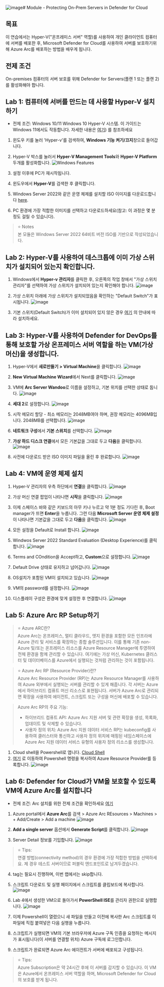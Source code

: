 ![image](https://github.com/user-attachments/assets/dcef90fe-bf12-4fbf-8ab2-6772f1095d2a)# Module - Protecting On-Prem Servers in Defender for Cloud 

## 목표
이 연습에서는 Hyper-V("온프레미스 서버" 역할)를 사용하여 개인 클라이언트 컴퓨터에 서버를 배포한 후, Microsoft Defender for Cloud를 사용하여 서버를 보호하기위해 Azure Arc를 배포하는 방법을 배우게 됩니다.

## 전제 조건
On-premises 컴퓨터의 서버 보호를 위해 Defender for Servers(플랜 1 또는 플랜 2)를 활성화해야 합니다.

## Lab 1: 컴퓨터에 서버를 만드는 데 사용할 Hyper-V 설치하기

* 전제 조건: Windows 10/11
Windows 10 Hyper-V 시스템. 이 가이드는 Windows 11에서도 작동합니다. 자세한 내용은 [여기](https://learn.microsoft.com/en-us/virtualization/hyper-v-on-windows/reference/hyper-v-requirements)) 를 참조하세요

1. 윈도우 키를 눌러 'Hyper-v'를 검색하여, **Windows 기능 켜기/끄지**창으로 들어갑니다. 
2. Hyper-V 박스를 눌러서 **Hyper-V Management Tools**와 **Hyper-V Platform** 두개를 활성화합니다.
  ![Windows Features](../Images/windowsfeatures.png?raw=true)

3. 설정 이후에 PC가 재시작됩니다. 
5. 윈도우에서 **Hyper-V**를 검색한 후 클릭합니다.  
6. Windows Server 2022와 같은 운영 체제를 설치할 ISO 이미지를 다운로드합니다 [here](https://www.microsoft.com/en-us/evalcenter/download-windows-server-2022).
7. PC 환경에 가장 적합한 이미지를 선택하고 다운로드하세요(참고: 이 과정은 몇 분 정도 걸릴 수 있습니다).

> ⭐ Notes <br>
> 본 모듈은 Windows Server 2022 64비트 버전 ISO를 기반으로 작성되었습니다.

## Lab 2: Hyper-V를 사용하여 데스크톱에 이미 가상 스위치가 설치되어 있는지 확인합니다.
1. Windows에서 **Hyper-v 관리자**를 클릭한 후, 오른쪽의 작업 창에서 "가상 스위치 관리자"를 선택하여 가상 스위치가 설치되어 있는지 확인해야 합니다.
![image](https://github.com/user-attachments/assets/aaad747e-3cbd-4a36-8132-c616107991f1)

2. 가상 스위치 아래에 가상 스위치가 설치되었음을 확인하는 "Default Switch"가 표시됩니다.
![image](https://github.com/user-attachments/assets/d338eae1-8b11-45f5-a595-996a18d4ac2c)

3. 기본 스위치(Default Switch)가 이미 설치되어 있지 않은 경우 [여기](https://learn.microsoft.com/en-us/windows-server/virtualization/hyper-v/get-started/create-a-virtual-switch-for-hyper-v-virtual-machines?tabs=hyper-v-manager) 의 안내에 따라 설치하세요.

## Lab 3: Hyper-V를 사용하여 Defender for DevOps를 통해 보호할 가상 온프레미스 서버 역할을 하는 VM(가상 머신)을 생성합니다.

1. Hyper-V에서 **새로만들기 > Virtual Machine**을 클릭합니다.
  ![image](https://github.com/user-attachments/assets/af252b06-136a-49ff-9fdd-c19ee0bd173e)

2. **New Virtual Machine Wizard**에서 Next를 클릭합니다.
 ![image](https://github.com/user-attachments/assets/1781f739-64c6-48a5-89ea-4cb2cb679931)

3. VM에 **Arc Server Wandoo**로 이름을 설정하고, 기본 위치를 선택한 상태로 둡니다. 
  ![image](https://github.com/user-attachments/assets/7fe617e5-32d1-4ea6-b551-e83374fb73f6)

4. **세대 2**로 설정합니다.
  ![image](https://github.com/user-attachments/assets/bb422820-1e91-476b-9237-8297e4fa13c4)

5. 시작 메모리 할당 - 최소 메모리는 2048MB여야 하며, 권장 메모리는 4096MB입니다. 2048MB를 선택합니다.
  ![image](https://github.com/user-attachments/assets/cf4e2b8c-626a-4dcd-8a38-59dd006dd3a5)

6. **네트워크 구성**에서 **기본 스위치**를 선택합니다.
   ![image](https://github.com/user-attachments/assets/dc862ffb-f34a-4c68-98a0-d050d159c694)

7. **가상 하드 디스크 연결**에서 모든 기본값을 그대로 두고 **다음**을 클릭합니다.
    ![image](https://github.com/user-attachments/assets/1f2ed205-b89e-4a6a-8f16-6bf7ff310f31)

8. 사전에 다운로드 받은 ISO 이미지 파일을 올린 후 완료합니다. 
   ![image](https://github.com/user-attachments/assets/a12ab94c-15e6-4501-8503-4d8bf3261429)


## Lab 4: VM에 운영 체제 설치

1. Hyper-V 관리자의 우측 하단에서 **연결**을 클릭합니다.
   ![image](https://github.com/user-attachments/assets/6bf2910f-328d-4ba6-8f46-850314799c65)
2. 가상 머신 연결 팝업이 나타나면 **시작**을 클릭합니다.
  ![image](https://github.com/user-attachments/assets/bd69a616-ed96-42d6-95cc-5195452a56ce)
3. 이제 스페이스 바와 같은 키보드의 아무 키나 누르고 약 1분 정도 기다린 후, Boot manager가 뜨면 **Enter**을 누릅니다. 그런 다음 **Microsoft Server 운영 체제 설정**이 나타나면 기본값을 그대로 두고 **다음**을 클릭합니다.
   ![image](https://github.com/user-attachments/assets/4bf6f3dc-ebb3-41e1-b684-bc4a1d7b0687)

5. 모든 설정을 Default로 Install 합니다.
   ![image](https://github.com/user-attachments/assets/c4a9b596-9476-4e42-9793-ad69374ebe60)

6. Windwos Server 2022 Standard Evaluation (Desktop Experience)를 클릭합니다. 
  ![image](https://github.com/user-attachments/assets/a1bae6c4-277c-45d3-81c3-a096985f0a86)

7. Terms and COndition을 Accept하고, **Custom**으로 설정합니다. 
   ![image](https://github.com/user-attachments/assets/fc63da6e-c0bb-46b5-88d7-c1a33891e617)

8. Default Drive 상태로 유지하고 넘어갑니다.
   ![image](https://github.com/user-attachments/assets/9674b05f-fddb-46ba-bcda-6139012e4562)

9. OS설치가 포함된 VM이 설치되고 있습니다.
   ![image](https://github.com/user-attachments/assets/27d31085-f0a0-4bb6-9f87-b14c30f092aa)

10. VM의 password를 설정합니다.
   ![image](https://github.com/user-attachments/assets/0dfc53f1-7222-41c0-85e8-0aaca14974e9)

2. 디스플레이 구성은 환경에 맞게 설정한 후 연결합니다. 
 ![image](https://github.com/user-attachments/assets/5f681a1b-e3d6-49f1-86a8-dd6187b3f2cb)

## Lab 5: Azure Arc RP Setup하기 

> ⭐ Azure ARC란? <br>
> Azure Arc는 온프레미스, 멀티 클라우드, 엣지 환경을 포함한 모든 인프라에 Azure 관리 및 서비스를 확장하는 종합 솔루션입니다. 이를 통해 기존 non-Azure 및/또는 온프레미스 리소스를 Azure Resource Manager에 투영하여 전체 환경을 함께 관리할 수 있습니다. 여기에는 가상 머신, Kubernetes 클러스터 및 데이터베이스를 Azure에서 실행되는 것처럼 관리하는 것이 포함됩니다.

> ⭐ Azure Arc RP (Resource Provider)란? <br>
> Azure Arc Resource Provider (RP)는 Azure Resource Manager를 사용하여 Azure 외부에서 실행되는 서버를 관리할 수 있게 해줍니다. 각 서버는 Azure에서 하이브리드 컴퓨트 머신 리소스로 표현됩니다. 서버가 Azure Arc로 관리되면 확장을 사용하여 에이전트, 스크립트 또는 구성을 머신에 배포할 수 있습니다.

> Azure Arc RP의 주요 기능:
>  * 하이브리드 컴퓨트 API: Azure Arc 지원 서버 및 관련 확장을 생성, 목록화, 업데이트 및 삭제할 수 있습니다.
>  * 사용자 정의 위치: Azure Arc 지원 데이터 서비스 RP는 kubeconfig를 사용하여 클러스터와 통신하고 사용자 정의 위치에 매핑된 네임스페이스에 Azure Arc 지원 데이터 서비스 유형의 사용자 정의 리소스를 생성합니다.

1. Cloud shell을 Powershell로 엽니다. [Cloud Shell](https://portal.azure.com/#cloudshell/)
2. [여기](https://learn.microsoft.com/en-us/azure/azure-arc/servers/prerequisites#azure-resource-providers) 로 이동하여 Powershell 명령을 복사하여 Azure Resource Provider를 등록합니다.
![image](https://github.com/user-attachments/assets/826e5fd5-d263-42c2-99bb-bcb8468b875e)


## Lab 6: Defender for Cloud가 VM을 보호할 수 있도록 VM에 Azure Arc를 설치합니다

* 전제 조건: Arc 설치를 위한 전제 조건을 확인하세요 [여기](https://learn.microsoft.com/en-us/azure/azure-arc/servers/learn/quick-enable-hybrid-vm#prerequisites)

1. Azure portal에서 **Azure Arc**를 검색 > Azure Arc REsources > Machines > + Add/Create > Add a machine
   ![image](https://github.com/user-attachments/assets/fc378e2f-2f81-4f3a-a75e-eca2b099ccb8)

2. **Add a single server** 옵션에서 **Generate Script**를 클릭합니다.
   ![image](https://github.com/user-attachments/assets/07e77e60-f9df-438f-8fa3-a74be26d9c58)

3. Server Detail 정보를 기입합니다.
   ![image](https://github.com/user-attachments/assets/38a95d54-b799-40e4-91b4-89d9abdc4d92)

> ⭐ Tips: <br>
> 연결 방법(connectivity method)의 경우 환경에 가장 적합한 방법을 선택하세요. 제 경우 테스트 서버이므로 퍼블릭 엔드포인트로 남겨두겠습니다.

4. tag는 필요시 진행하며, 이번 랩에서는 skip합니다.
5. 스크립트 다운로드 및 실행 페이지에서 스크립트를 클립보드에 복사합니다.
   ![image](https://github.com/user-attachments/assets/fba2840c-b100-415f-8776-5cad29d40207)
   
7. Lab 4에서 생성한 VM으로 돌아가서 **PowerShell ISE**를 관리자 권한으로 실행합니다.
   ![image](https://github.com/user-attachments/assets/262d3670-2443-4032-b7bd-32a4bdabc7eb)

8. 이제 Powershell이 열렸으니 새 파일을 만들고 이전에 복사한 Arc 스크립트를 이 파일에 직접 붙여넣은 다음 실행을 누릅니다.

9. 스크립트가 실행되면 VM의 기본 브라우저에 Azure 구독 인증을 요청하는 메시지가 표시됩니다(이 서버를 연결할 위치) Azure 구독에 로그인합니다.

10. 스크립트가 완료되면 Azure Arc 에이전트가 서버에 배포되고 구성됩니다.

> ⭐ Tips: <br>
> Azure Subscription은 약 24시간 후에 이 서버를 감지할 수 있습니다. 이 VM은 Azure에서 온프레미스 서버 역할을 하며, Microsoft Defender for Cloud의 보호를 받게 됩니다.

